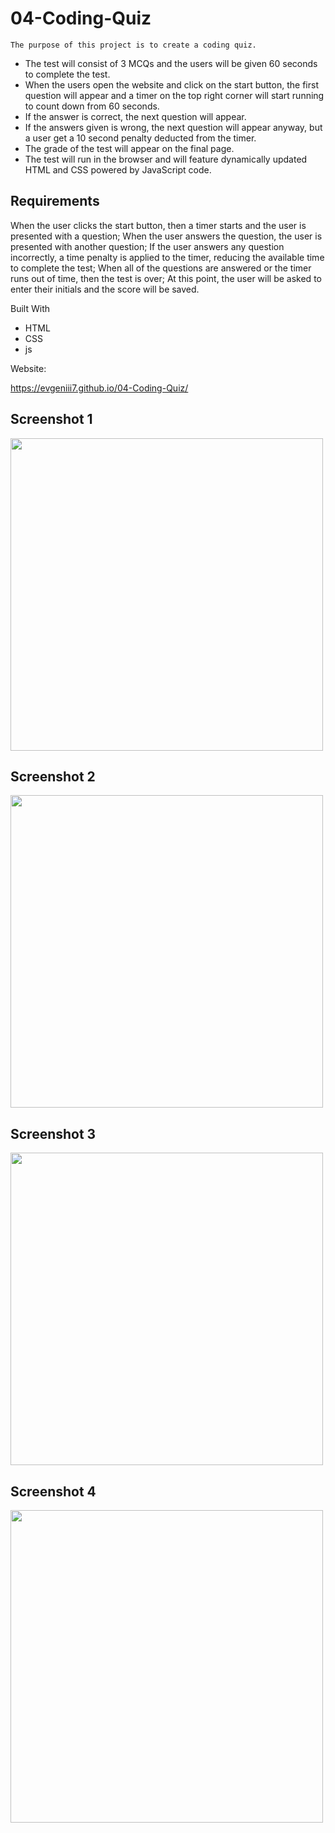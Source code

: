 # 04-Coding-Quiz
```
The purpose of this project is to create a coding quiz.
```

* The test will consist of 3 MCQs and the users will be given 60 seconds to complete the test.
* When the users open the website and click on the start button, the first question will appear and a timer on the top right corner will start running to count down from 60 seconds. 
* If the answer is correct, the next question will appear.
* If the answers given is wrong, the next question will appear anyway, but a user get a 10 second penalty deducted from the timer.
* The grade of the test will appear on the final page.
* The test will run in the browser and will feature dynamically updated HTML and CSS powered by JavaScript code.

## Requirements 

When the user clicks the start button, then a timer starts and the user is presented with a question;
When the user answers the question, the user is presented with another question;
If the user answers any question incorrectly, a time penalty is applied to the timer, reducing the available time to complete the test;
When all of the questions are answered or the timer runs out of time, then the test is over;
At this point, the user will be asked to enter their initials and the score will be saved.

Built With

* HTML
* CSS
* js

Website:

https://evgeniii7.github.io/04-Coding-Quiz/

## Screenshot 1
<img src="https://user-images.githubusercontent.com/88345845/168481648-ec2eae95-36d5-4d0a-9fb1-8aae22971f04.png" width="500"/>

## Screenshot 2
<img src="https://user-images.githubusercontent.com/88345845/168481660-d440d978-8d11-4c3e-8d53-51774a3d2085.png" width="500"/>

## Screenshot 3
<img src="https://user-images.githubusercontent.com/88345845/168481680-09989ebf-adf7-4a39-9d65-23fabf9e0cf1.png" width="500"/>

## Screenshot 4
<img src="https://user-images.githubusercontent.com/88345845/168481691-b8505927-4be1-4e68-893d-3786ae5c6791.png" width="500"/>
